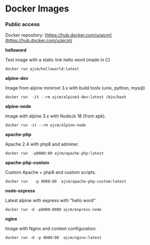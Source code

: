 # Docker Images
### Public access

Docker repository: [https://hub.docker.com/u/ajcm](https://hub.docker.com/u/ajcm) 


**helloword** 

Test image with a static link hello word (made in C)

`docker run ajcm/helloworld:latest` 

**alpine-dev**

Image from alpine miniroot 3.x with build tools (unix, python, mysql)

`docker run  -it --rm ajcm/alpine3-dev:latest /bin/bash` 

**alpine-node**

Image with alpine 3.x with NodeJs 18 (from apk).

`docker run -it --rm ajcm/alpine-node`

**apache-php**

Apache 2.4 with php8 and adminer.

`docker run  -p8080:80 ajcm/apache-php:latest`

**apache-php-custom**

Custom Apache + php8 and custom scripts.

`docker run   -p 8080:80  ajcm/apache-php-custom:latest`

**node-express**

Latest alpine with express with "hello word"

`docker run -d -p8080:8080 ajcm/express-node`

**nginx**

Image with Nginx and context configuration.

`docker run -d -p 8080:80  ajcm/nginx:latest`


